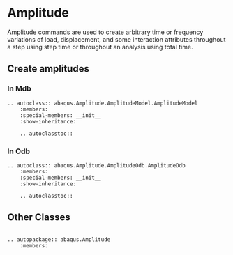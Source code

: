 # Amplitude

Amplitude commands are used to create arbitrary time or frequency variations of load, displacement, and some interaction attributes throughout a step using step time or throughout an analysis using total time.

## Create amplitudes

### In Mdb

```{eval-rst}
.. autoclass:: abaqus.Amplitude.AmplitudeModel.AmplitudeModel
    :members:
    :special-members: __init__
    :show-inheritance:

    .. autoclasstoc::

```

### In Odb

```{eval-rst}
.. autoclass:: abaqus.Amplitude.AmplitudeOdb.AmplitudeOdb
    :members:
    :special-members: __init__
    :show-inheritance:

    .. autoclasstoc::

```

## Other Classes

```{eval-rst}

.. autopackage:: abaqus.Amplitude
    :members:
```
